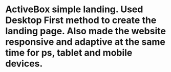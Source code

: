 # ActiveBox simple landing. Used Desktop First method to create the landing page. Also made the website responsive and adaptive at the same time for ps, tablet and mobile devices.
